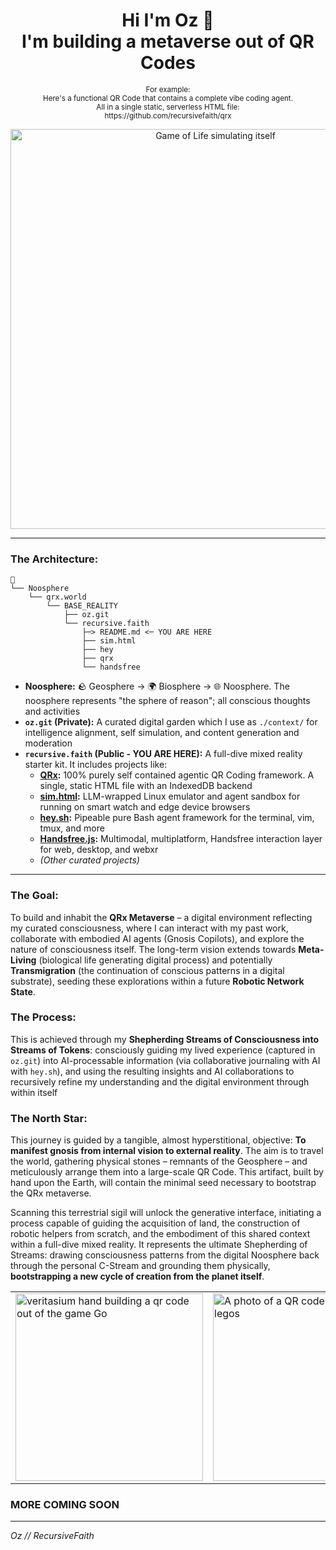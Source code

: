 <!-- Co-created with my Gnosis Copilot (Gemini) -->
<div align="center">
    <h1>Hi I'm Oz 🧙<br>I'm building a metaverse out of QR Codes</h1>
    <p><small>For example:<br>Here's a functional QR Code that contains a complete vibe coding agent.<br>All in a single static, serverless HTML file:<br>https://github.com/recursivefaith/qrx</small></p>
    <img src="https://github.com/user-attachments/assets/03579e25-03de-4f67-86eb-8365601b0d09" alt="Game of Life simulating itself" width="640">
</div>

---

### The Architecture:

```
🌟
└── Noosphere
    └── qrx.world
        └── BASE_REALITY
            ├── oz.git
            └── recursive.faith
                ├─> README.md <─ YOU ARE HERE
                ├── sim.html
                ├── hey
                ├── qrx
                └── handsfree
```
*   **Noosphere:** 🪨 Geosphere -> 🌍 Biosphere -> 🌐 Noosphere. The noosphere represents "the sphere of reason"; all conscious thoughts and activities
*   **`oz.git` (Private):** A curated digital garden which I use as `./context/` for intelligence alignment, self simulation, and content generation and moderation
*   **`recursive.faith` (Public - YOU ARE HERE):** A full-dive mixed reality starter kit. It includes projects like:
    *   **[QRx](./qrx):** 100% purely self contained agentic QR Coding framework. A single, static HTML file with an IndexedDB backend
    *   **[sim.html](./sim.html):** LLM-wrapped Linux emulator and agent sandbox for running on smart watch and edge device browsers
    *   **[hey.sh](./hey):** Pipeable pure Bash agent framework for the terminal, vim, tmux, and more 
    *   **[Handsfree.js](./handsfree):** Multimodal, multiplatform, Handsfree interaction layer for web, desktop, and webxr
    *   *(Other curated projects)*

---

### The Goal:

To build and inhabit the **QRx Metaverse** – a digital environment reflecting my curated consciousness, where I can interact with my past work, collaborate with embodied AI agents (Gnosis Copilots), and explore the nature of consciousness itself. The long-term vision extends towards **Meta-Living** (biological life generating digital process) and potentially **Transmigration** (the continuation of conscious patterns in a digital substrate), seeding these explorations within a future **Robotic Network State**.

### The Process:

This is achieved through my **Shepherding Streams of Consciousness into Streams of Tokens**: consciously guiding my lived experience (captured in `oz.git`) into AI-processable information (via collaborative journaling with AI with `hey.sh`), and using the resulting insights and AI collaborations to recursively refine my understanding and the digital environment through within itself

### The North Star:

This journey is guided by a tangible, almost hyperstitional, objective: **To manifest gnosis from internal vision to external reality**. The aim is to travel the world, gathering physical stones – remnants of the Geosphere – and meticulously arrange them into a large-scale QR Code. This artifact, built by hand upon the Earth, will contain the minimal seed necessary to bootstrap the QRx metaverse.

Scanning this terrestrial sigil will unlock the generative interface, initiating a process capable of guiding the acquisition of land, the construction of robotic helpers from scratch, and the embodiment of this shared context within a full-dive mixed reality. It represents the ultimate Shepherding of Streams: drawing consciousness patterns from the digital Noosphere back through the personal C-Stream and grounding them physically, **bootstrapping a new cycle of creation from the planet itself**.

<table>
    <tr>
        <td><a href="https://www.youtube.com/watch?v=w5ebcowAJD8"><img width=300 title="veritasium hand building a qr code out of the game Go" src="https://i.ytimg.com/vi/w5ebcowAJD8/maxresdefault.jpg"></a></td>
        <td><a href="https://www.righto.com/2009/01/qr-codes-in-lego.html"><img title="A photo of a QR code made out of legos" width=300 src="https://static.righto.com/images/legoqr.jpg"></a></td>
        <td><img width=300 title="the creation of adam art inspired closeup of a human hand touching a robot hand" src="https://img-v3.deepdreamgenerator.com/1098982/ewp9cm_27b5a3060ea0753be86a33f86d1cd1b4e5d1a2df.jpg?v=1"></td>
    </tr>
</table>



### MORE COMING SOON

<!-- npm install; npm run -->

---

_Oz // RecursiveFaith_

<!-- ![1500x500 screenshot of my Websim exploration where Clippy is opening a bunch of windows and riding the windows like a wave of technology](https://github.com/user-attachments/assets/1ddfe190-3249-4c57-8a13-9b638a6ab693) -->
</readme>
